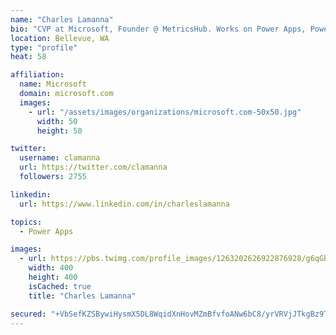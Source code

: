 ```yaml
---
name: "Charles Lamanna"
bio: "CVP at Microsoft, Founder @ MetricsHub. Works on Power Apps, Power Automate, Power Virtual Agent, Common Data Service and Dynamics 365."
location: Bellevue, WA
type: "profile"
heat: 58

affiliation:
  name: Microsoft
  domain: microsoft.com
  images:
    - url: "/assets/images/organizations/microsoft.com-50x50.jpg"
      width: 50
      height: 50

twitter:
  username: clamanna
  url: https://twitter.com/clamanna
  followers: 2755

linkedin:
  url: https://www.linkedin.com/in/charleslamanna

topics:
  - Power Apps

images:
  - url: https://pbs.twimg.com/profile_images/1263202626922876928/g6qGbHZ-_400x400.jpg
    width: 400
    height: 400
    isCached: true
    title: "Charles Lamanna"

secured: "+VbSefKZSBywiHysmX5DL8WqidXnHovMZmBfvfoANw6bC8/yrVRVjJTkgBz9Tc3REvnvWmopMDHGAphpbOat1HlinGa9bb6ZJ6HZl66OGBNetmdPmABXfGB3PEWrL8bTNX+oFhHItlzlpSD60iP0dwIJIjVabzKKZZ2N8ROBwfa00rYnosAeTAUkwSHeXFAfik+JfqLgM6V+YXE7vt2hw+v+KQiTG5lTUTiyoYq6vvH5EqqpQbYMUBVC7KrEqF7WFe69aUgscDgd1uFJTj8RI3b8JnBAxeslBiE6lC4JMsPo0JKrgYwaFirhLCEZu3KdWk/aRAOOWUtWM58UgjY8Lo7ODXGJBNmmipggjvjr2a0EztRBUQLud+3HnaN+Ag0zgAkFeT2wfj53o0k4WgUghmadxpPJqW5ModwYlzaM748=;CEuLOcNvwME0qqr9+uu/ew=="
---
```



